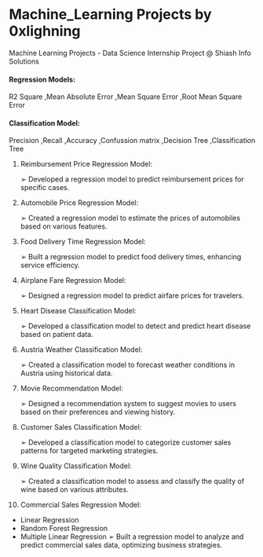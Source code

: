 # Machine_Learning Projects by 0xlighning
Machine Learning Projects - Data Science Internship Project @ Shiash Info Solutions

#### Regression Models:
R2 Square
,Mean Absolute Error
,Mean Square Error
,Root Mean Square Error

#### Classification Model:
Precision
,Recall
,Accuracy
,Confussion matrix
,Decision Tree
,Classification Tree

1. Reimbursement Price Regression Model: 

   ➢ Developed a regression model to predict reimbursement prices for specific cases. 

2. Automobile Price Regression Model: 

   ➢ Created a regression model to estimate the prices of automobiles based on various 
features. 

3. Food Delivery Time Regression Model: 

   ➢ Built a regression model to predict food delivery times, enhancing service efficiency.

4. Airplane Fare Regression Model: 

   ➢ Designed a regression model to predict airfare prices for travelers. 

5. Heart Disease Classification Model: 

   ➢ Developed a classification model to detect and predict heart disease based on
patient data. 

6. Austria Weather Classification Model: 

   ➢ Created a classification model to forecast weather conditions in Austria using
historical data. 

7. Movie Recommendation Model: 

   ➢ Designed a recommendation system to suggest movies to users based on their
preferences and viewing history. 

8. Customer Sales Classification Model: 

   ➢ Developed a classification model to categorize customer sales patterns for targeted
marketing strategies.

9. Wine Quality Classification Model: 

   ➢ Created a classification model to assess and classify the quality of wine based on
various attributes.

10. Commercial Sales Regression Model:
   - Linear Regression
   - Random Forest Regression
   - Multiple Linear Regression 
    ➢ Built a regression model to analyze and predict commercial sales data, optimizing
business strategies.
